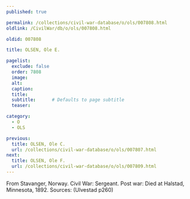 ```yaml
---
published: true

permalink: /collections/civil-war-database/o/ols/007808.html
oldlink: /CivilWar/db/o/ols/007808.html

oldid: 007808

title: OLSEN, Ole E.

pagelist:
  exclude: false
  order: 7808
  image: 
  alt:
  caption:
  title:
  subtitle:      # Defaults to page subtitle
  teaser:

category: 
  - O 
  - OLS

previous:
  title: OLSEN, Ole C.
  url: /collections/civil-war-database/o/ols/007807.html  
next:
  title: OLSEN, Ole F.
  url: /collections/civil-war-database/o/ols/007809.html   
---
```

From Stavanger, Norway. Civil War: Sergeant. Post war: Died at Halstad, Minnesota, 1892. Sources: (Ulvestad p260)